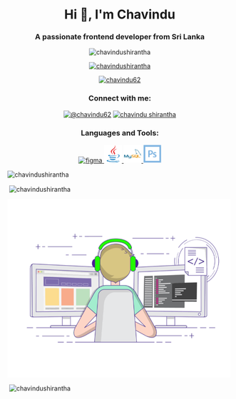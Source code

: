 <h1 align="center">Hi 👋, I'm Chavindu</h1>
<h3 align="center">A passionate frontend developer from Sri Lanka</h3>

<p align="center"> <img src="https://komarev.com/ghpvc/?username=chavindushirantha&label=Profile%20views&color=0e75b6&style=flat" alt="chavindushirantha" /> </p>

<p align="center"> <a href="https://github.com/ryo-ma/github-profile-trophy"><img src="https://github-profile-trophy.vercel.app/?username=chavindushirantha" alt="chavindushirantha" /></a> </p>

<p align="center"> <a href="https://twitter.com/@chavindu62" target="blank"><img src="https://img.shields.io/twitter/follow/chavindu62?logo=twitter&style=for-the-badge" alt="chavindu62" /></a> </p>

<h3 align="center">Connect with me:</h3>
<p align="center">
<a href="https://twitter.com/chavindu62" target="blank"><img align="center" src="https://raw.githubusercontent.com/rahuldkjain/github-profile-readme-generator/master/src/images/icons/Social/twitter.svg" alt="@chavindu62" height="30" width="40" /></a>
<a href="https://www.linkedin.com/in/chavindu-shirantha-b5b857264/" target="blank"><img align="center" src="https://raw.githubusercontent.com/rahuldkjain/github-profile-readme-generator/master/src/images/icons/Social/linked-in-alt.svg" alt="chavindu shirantha" height="30" width="40" /></a>
</p>

<h3 align="center">Languages and Tools:</h3>
<p align="center"> <a href="https://www.figma.com/" target="_blank" rel="noreferrer"> <img src="https://www.vectorlogo.zone/logos/figma/figma-icon.svg" alt="figma" width="40" height="40"/> </a> <a href="https://www.java.com" target="_blank" rel="noreferrer"> <img src="https://raw.githubusercontent.com/devicons/devicon/master/icons/java/java-original.svg" alt="java" width="40" height="40"/> </a> <a href="https://www.mysql.com/" target="_blank" rel="noreferrer"> <img src="https://raw.githubusercontent.com/devicons/devicon/master/icons/mysql/mysql-original-wordmark.svg" alt="mysql" width="40" height="40"/> </a> <a href="https://www.photoshop.com/en" target="_blank" rel="noreferrer"> <img src="https://raw.githubusercontent.com/devicons/devicon/master/icons/photoshop/photoshop-line.svg" alt="photoshop" width="40" height="40"/> </a> </p>

<p><img align="center" src="https://github-readme-stats.vercel.app/api/top-langs?username=chavindushirantha&show_icons=true&locale=en&layout=compact" alt="chavindushirantha" /></p>

<p>&nbsp;<img align="center" src="https://github-readme-streak-stats.herokuapp.com/?user=chavindushirantha&" alt="chavindushirantha" /></p>


<p><img align="center" alt="gif" src="https://github.com/ChavinduShirantha/ChavinduShirantha/blob/main/68747470733a2f2f696d616765732e73717561726573706163652d63646e2e636f6d2f636f6e74656e742f76312f3537363966633430316236333162616231616464623261622f313534313538303631313632342d5445363451474b524a4738535741495553374e532f6b653.gif" width="500" height="400" /></p>


<p>&nbsp;<img align="center" src="https://github-readme-stats.vercel.app/api?username=chavindushirantha&show_icons=true&locale=en" alt="chavindushirantha" /></p>
